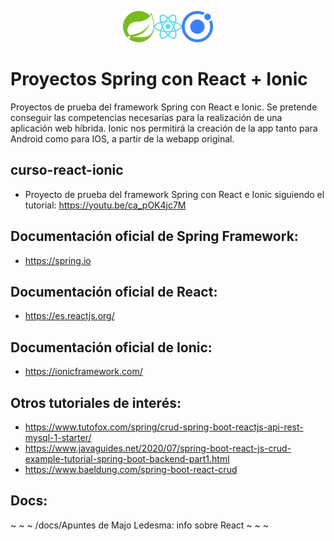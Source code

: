 <p align="center"><img src="/images/spring-logo.png" height="50"/><img src="/images/react-logo.svg" height="50"/><img src="/images/ionic-logo.svg" height="50"/></p>

# Proyectos Spring con React + Ionic
Proyectos de prueba del framework Spring con React e Ionic.
Se pretende conseguir las competencias necesarias para la realización de una aplicación web híbrida.
Ionic nos permitirá la creación de la app tanto para Android como para IOS, a partir de la webapp original.


## curso-react-ionic

* Proyecto de prueba del framework Spring con React e Ionic
siguiendo el tutorial: https://youtu.be/ca_pOK4jc7M



## Documentación oficial de Spring Framework:
* https://spring.io

## Documentación oficial de React:
* https://es.reactjs.org/

## Documentación oficial de Ionic:
* https://ionicframework.com/

## Otros tutoriales de interés:

* https://www.tutofox.com/spring/crud-spring-boot-reactjs-api-rest-mysql-1-starter/
* https://www.javaguides.net/2020/07/spring-boot-react-js-crud-example-tutorial-spring-boot-backend-part1.html
* https://www.baeldung.com/spring-boot-react-crud

## Docs:

~	~	~
/docs/Apuntes de Majo Ledesma: info sobre React 
~	~	~